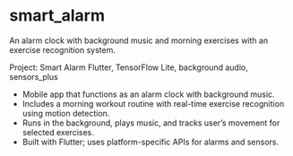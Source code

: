 # smart_alarm
An alarm clock with background music and morning exercises with an exercise recognition system.

Project: Smart Alarm
Flutter, TensorFlow Lite, background audio, sensors_plus

- Mobile app that functions as an alarm clock with background music.
- Includes a morning workout routine with real-time exercise recognition using motion detection.
- Runs in the background, plays music, and tracks user’s movement for selected exercises.
- Built with Flutter; uses platform-specific APIs for alarms and sensors.
